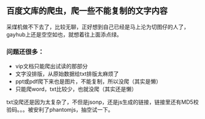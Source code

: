 ## 百度文库的爬虫，爬一些不能复制的文字内容
采煤机做不下去了，比较无聊，正好想到自己已经是马上沦为切图仔的人了，gayhub上还是空空如也，就想着往上面添点绿。
### 问题还很多：
- vip文档只能爬出试读的那部分
- 文字没排版，从原始数据给txt排版太麻烦了
- ppt或pdf爬下来也是图片，不能复制，所以没爬（其实是懒）
- 只能爬word，txt比较少，也就没爬（其实还是懒）

txt没爬还是因为太复杂了，不但是jsonp，还是js生成的链接，链接里还有MD5校验码。。。被安利了phantomjs，抽空试一下。
